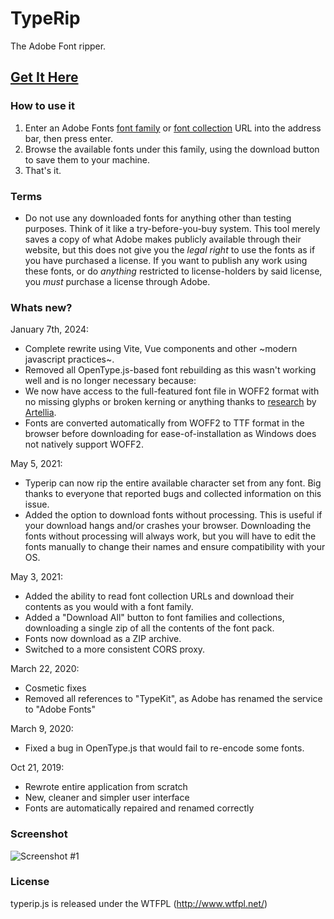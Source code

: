 # TypeRip
The Adobe Font ripper.
## [Get It Here](http://codezombie.github.io/TypeRip/)

### How to use it
  1. Enter an Adobe Fonts [font family](https://fonts.adobe.com/fonts) or [font collection](https://fonts.adobe.com/collections) URL into the address bar, then press enter.
  2. Browse the available fonts under this family, using the download button to save them to your machine.
  3. That's it.

### Terms
* Do not use any downloaded fonts for anything other than testing purposes. Think of it like a try-before-you-buy system. This tool merely saves a copy of what Adobe makes publicly available through their website, but this does not give you the _legal right_ to use the fonts as if you have purchased a license. If you want to publish any work using these fonts, or do _anything_ restricted to license-holders by said license, you _must_ purchase a license through Adobe.

### Whats new?

January 7th, 2024:
* Complete rewrite using Vite, Vue components and other ~modern javascript practices~.
* Removed all OpenType.js-based font rebuilding as this wasn't working well and is no longer necessary because:
* We now have access to the full-featured font file in WOFF2 format with no missing glyphs or broken kerning or anything thanks to [research](https://github.com/CodeZombie/TypeRip/issues/27) by [Artellia](https://github.com/Artellia).
* Fonts are converted automatically from WOFF2 to TTF format in the browser before downloading for ease-of-installation as Windows does not natively support WOFF2.

May 5, 2021:
* Typerip can now rip the entire available character set from any font. Big thanks to everyone that reported bugs and collected information on this issue.
* Added the option to download fonts without processing. This is useful if your download hangs and/or crashes your browser. Downloading the fonts without processing will always work, but you will have to edit the fonts manually to change their names and ensure compatibility with your OS.

May 3, 2021:
* Added the ability to read font collection URLs and download their contents as you would with a font family.
* Added a "Download All" button to font families and collections, downloading a single zip of all the contents of the font pack.
* Fonts now download as a ZIP archive.
* Switched to a more consistent CORS proxy.

March 22, 2020:
* Cosmetic fixes
* Removed all references to "TypeKit", as Adobe has renamed the service to "Adobe Fonts"

March 9, 2020:
* Fixed a bug in OpenType.js that would fail to re-encode some fonts.

Oct 21, 2019:
* Rewrote entire application from scratch
* New, cleaner and simpler user interface
* Fonts are automatically repaired and renamed correctly

### Screenshot
![Screenshot #1](https://i.imgur.com/5cyZTJ4.png)

### License
typerip.js is released under the WTFPL (http://www.wtfpl.net/)